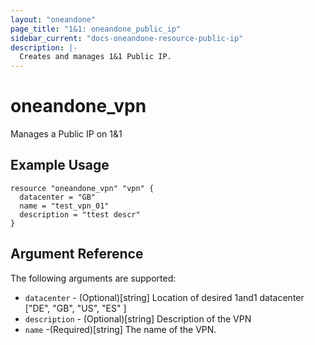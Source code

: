 ```yaml
---
layout: "oneandone"
page_title: "1&1: oneandone_public_ip"
sidebar_current: "docs-oneandone-resource-public-ip"
description: |-
  Creates and manages 1&1 Public IP.
---
```


# oneandone\_vpn

Manages a Public IP on 1&1

## Example Usage

```
resource "oneandone_vpn" "vpn" {
  datacenter = "GB"
  name = "test_vpn_01"
  description = "ttest descr"
}
```

## Argument Reference

The following arguments are supported:

* `datacenter` - (Optional)[string] Location of desired 1and1 datacenter ["DE", "GB", "US", "ES" ]
* `description` - (Optional)[string] Description of the VPN
* `name` -(Required)[string] The name of the VPN.

